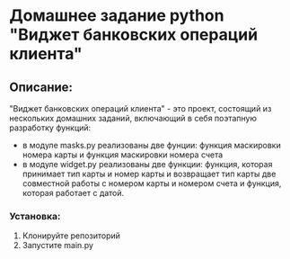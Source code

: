 # Домашнее задание python "Виджет банковских операций клиента"
## Описание:
"Виджет банковских операций клиента" - это проект, состоящий из нескольких домашних заданий, включающий в себя поэтапную разработку функций:
- в модуле masks.py реализованы две фунции: функция маскировки номера карты и функция маскировки номера счета
- в модуле widget.py реализованы две функции: функция, которая принимает тип карты и номер карты и возвращает тип карты две совместной работы с номером карты и номером счета и функция, которая работает с датой.
### Установка:
1. Клонируйте репозиторий
2. Запустите main.py
   
   



